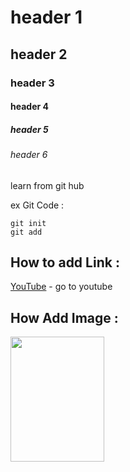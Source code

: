 # header 1
## header 2
### header 3
#### header 4
##### header 5
###### header 6


learn from git hub

ex Git Code : 
```
git init
git add
```

## How to add Link :
[YouTube](https://www.youtube.com/) - go to youtube


## How Add Image :
<div>
<img src='https://nordicapis.com/wp-content/uploads/A-Short-Guide-What-Types-of-Apps-Can-Be-Built-With-React.png' width='150' height='200'>
</div>
